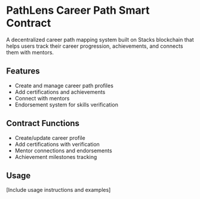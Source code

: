 # PathLens Career Path Smart Contract

A decentralized career path mapping system built on Stacks blockchain that helps users track their career progression, achievements, and connects them with mentors.

## Features
- Create and manage career path profiles
- Add certifications and achievements
- Connect with mentors
- Endorsement system for skills verification

## Contract Functions
- Create/update career profile
- Add certifications with verification
- Mentor connections and endorsements
- Achievement milestones tracking

## Usage
[Include usage instructions and examples]
